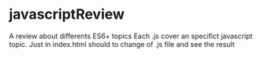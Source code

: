 # javascriptReview
A review about differents ES6+ topics
Each .js cover an specifict javascript topic. Just in index.html should to change of .js file and see the result
